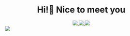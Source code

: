 <h1 align="center"> Hi!👋 Nice to meet you </h1>
<div align="center">
<a href="https://github.com/joicepassos" alt="github" target="_blank">

<img src="https://img.shields.io/badge/GitHub-000000?&style=flat-square&logo=GitHub&logoColor=white">

</a>
<a href="https://www.linkedin.com/in/jfpassos" alt="linkedin" target="_blank">

<img src="https://img.shields.io/badge/LinkedIn-%230077B5.svg?&style=flat-square&logo=linkedin&logoColor=white">

</a>

</a>
<a href="mailto:joicepassos72@gmail.com" alt="gmail" target="_blank">

<img src="https://img.shields.io/badge/-Gmail-FF0000?style=flat-square&labelColor=FF0000&logo=gmail&logoColor=white&link=mailto:<SEUEMAIL>" />

</a>
</div>

                      
<img src="https://github-readme-stats.vercel.app/api?username=joicepassos&show_icons=true&theme=tokyonight"/>

<img href="https://c.tenor.com/_DOBjnGspYAAAAAC/code-coding.gif" alt=""/>

